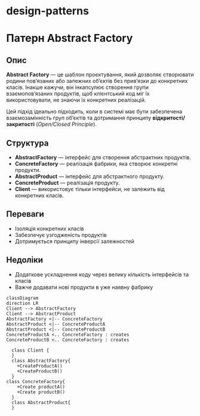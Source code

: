 # design-patterns

# Патерн Abstract Factory

## Опис

**Abstract Factory** — це шаблон проєктування, який дозволяє створювати родини пов’язаних або залежних об’єктів без прив’язки до конкретних класів. Інакше кажучи, він інкапсулює створення групи взаємопов’язаних продуктів, щоб клієнтський код міг їх використовувати, не знаючи їх конкретних реалізацій.

Цей підхід ідеально підходить, коли в системі має бути забезпечена взаємозамінність груп об’єктів та дотримання принципу **відкритості/закритості** (*Open/Closed Principle*).

## Структура

- **AbstractFactory** — інтерфейс для створення абстрактних продуктів.
- **ConcreteFactory** — реалізація фабрики, яка створює конкретні продукти.
- **AbstractProduct** — інтерфейс для абстрактного продукту.
- **ConcreteProduct** — реалізація продукту.
- **Client** — використовує тільки інтерфейси, не залежить від конкретних класів.

## Переваги

- Ізоляція конкретних класів
- Забезпечує узгодженість продуктів
- Дотримується принципу інверсії залежностей

## Недоліки

- Додаткове ускладнення коду через велику кількість інтерфейсів та класів
- Важче додавати нові продукти в уже наявну фабрику

```mermaid
classDiagram
direction LR
Client --> AbstractFactory
Client --> AbstractProduct
AbstractFactory <|-- ConcreteFactory
AbstractProduct <|-- ConcreteProductA
AbstractProduct <|-- ConcreteProductB
ConcreteProductA <.. ConcreteFactory : creates
ConcreteProductB <.. ConcreteFactory : creates

  class Client {
  }
  class AbstractFactory{
    +CreateProductA()
    +CreateProductB()
  }
class ConcreteFactory{
    +Create productA()
    +Create productB()
  }
  class AbstractProduct{
  }
```
